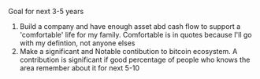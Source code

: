 


Goal for next 3-5 years

 1. Build a company and have enough asset abd cash flow  to support a 'comfortable' life for my family. Comfortable is in quotes because I'll go with my defintion, not anyone elses
 2. Make a significant and Notable contibution to bitcoin ecosystem. A contribution is significant if good percentage of people who knows the area remember about it for next 5-10 

<!--stackedit_data:
eyJoaXN0b3J5IjpbLTUzMjMzODkyNF19
-->